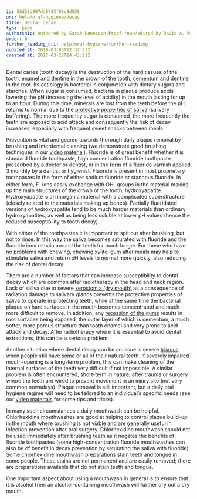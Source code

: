 ```yaml
---
id: 58d28d897da0743f08e8d558
uri: help/oral-hygiene/decay
title: Dental decay
type: page
authorship: Authored by Sarah Dennison;Proof-read/edited by David A. Mitchell & Angelika Sebald
order: 0
further_reading_uri: help/oral-hygiene/further-reading
updated_at: 2019-03-03T12:37:21Z
created_at: 2017-03-22T14:43:21Z
---
```


<p>Dental caries (tooth decay) is the destruction of the hard tissues
    of the tooth, enamel and dentine in the crown of the tooth,
    cementum and dentine in the root. Its aetiology is bacterial
    in conjunction with dietary sugars and starches. When sugar
    is consumed, bacteria in plaque produce acids lowering the
    pH (increasing the level of acidity) in the mouth lasting
    for up to an hour. During this time, minerals are lost from
    the teeth before the pH returns to normal due to the <a href="/help/oral-hygiene/saliva-and-teeth-mucosa">protective properties of saliva</a>    (salivary buffering). The more frequently sugar is consumed,
    the more frequently the teeth are exposed to acid attack
    and consequently the risk of decay increases, especially
    with frequent sweet snacks between meals.</p>
<p>Prevention is vital and geared towards thorough daily plaque
    removal by brushing and interdental cleaning (we demonstrate
    good brushing techniques in our <a href="/help/oral-hygiene/videos">video material</a>).
    Fluoride is of great benefit whether it is standard fluoride
    toothpaste, high concentration fluoride toothpaste prescribed
    by a doctor or dentist, or in the form of a fluoride varnish
    applied 3 monthly by a dentist or hygienist. Fluoride is
    present in most proprietary toothpastes in the form of either
    sodium fluoride or stannous fluoride. In either form, F<sup>-</sup>    ions easily exchange with OH<sup>-</sup> groups in the material
    making up the main structures of the crown of the tooth,
    hydroxyapatite. Hydroxyapatite is an inorganic material with
    a complicated superstructure (closely related to the materials
    making up bones). Partially fluoridated versions of hydroxyapatite
    tend to be much harder materials than ordinary hydroxyapatites,
    as well as being less soluble at lower pH values (hence the
    reduced susceptibility to tooth decay).</p>
<p>With either of the toothpastes it is important to spit out after
    brushing, but not to rinse. In this way the saliva becomes
    saturated with fluoride and the fluoride ions remain around
    the teeth for much longer. For those who have no problems
    with chewing, chewing xylitol gum after meals may help to
    stimulate saliva and return pH levels to normal more quickly,
    also reducing the risk of dental decay.</p>
<p>There are a number of factors that can increase susceptibility
    to dental decay which are common after radiotherapy in the
    head and neck region. Lack of saliva due to severe <a href="/diagnosis/a-z/xerostomia">xerostomia (dry mouth)</a>    as a consequence of radiation damage to salivary glands prevents
    the protective properties of saliva to operate in protecting
    teeth, while at the same time the bacterial plaque on hard
    surfaces in the mouth becomes concentrated and much more
    difficult to remove. In addition, any <a href="/help/oral-hygiene/periodontal-disease">recession of the gums</a>    results in root surfaces being exposed, the outer layer of
    which is cementum, a much softer, more porous structure than
    tooth enamel and very prone to acid attack and decay. After
    radiotherapy where it is essential to avoid dental extractions,
    this can be a serious problem.</p>
<p>Another situation where dental decay can be an issue is severe
    <a href="/diagnosis/a-z/trismus">trismus</a> when people
    still have some or all of their natural teeth. If severely
    impaired mouth-opening is a long-term problem, this can make
    cleaning of the internal surfaces of the teeth very difficult
    if not impossible. A similar problem is often encountered,
    short-term in nature, after trauma or surgery where the teeth
    are wired to prevent movement in an injury site (not very
    common nowadays). Plaque removal is still important, but
    a daily oral hygiene regime will need to be tailored to an
    individual’s specific needs (see our <a href="/help/oral-hygiene/videos">video materials</a>    for some tips and tricks).</p>
<p>In many such circumstances a daily mouthwash can be helpful.
    Chlorhexidine mouthwashes are good at helping to control
    plaque build-up in the mouth where brushing is not viable
    and are generally useful in infection prevention after oral
    surgery. Chlorhexidine mouthwash should not be used immediately
    after brushing teeth as it negates the benefits of fluoride
    toothpastes (some high-concentration fluoride mouthwashes
    can also be of benefit in decay prevention by saturating
    the saliva with fluoride). Some chlorhexidine mouthwash preparations
    stain teeth and tongue in some people. These stains are not
    permanent and are easily removed; there are preparations
    available that do not stain teeth and tongue.</p>
<p>One important aspect about using a mouthwash in general is to
    ensure that it is alcohol free: an alcohol-containing mouthwash
    will further dry out a dry mouth.</p>
